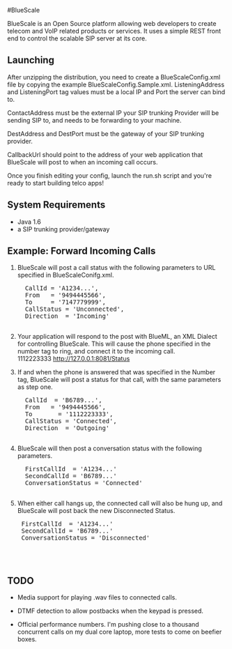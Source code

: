 #BlueScale

BlueScale is an Open Source platform allowing web developers to create telecom and VoIP related products or services.
It uses a simple REST front end to control the scalable SIP server at its core.  



## Launching

After unzipping the distribution, you need to create a BlueScaleConfig.xml file by copying the example BlueScaleConfig.Sample.xml. 
ListeningAddress and ListeningPort tag values must be a local IP and Port the server can bind to.

ContactAddress must be the external IP your SIP trunking Provider will be sending SIP to, and needs to be forwarding to your machine.

DestAddress and DestPort must be the gateway of your SIP trunking provider.

CallbackUrl should point to the address of your web application that BlueScale will post to when an incoming call occurs. 

Once you finish editing your config, launch the run.sh script and you're ready to start building telco apps!



## System Requirements

- Java 1.6 
- a SIP trunking provider/gateway


## Example: Forward Incoming Calls

1. BlueScale will post a call status with the following parameters to URL specified in BlueScaleConifg.xml.  
    <pre>
     CallId = 'A1234...',
     From   = '9494445566',
     To     = '7147779999',
     CallStatus = 'Unconnected',
     Direction  = 'Incoming'
     </pre>

2. Your application will respond to the post with BlueML, an XML Dialect for controlling BlueScale.  This will cause the phone specified in the number tag to ring, and connect it to the incoming call.  
        <Response>
            <Dial>
                <Number>1112223333</Number>
                <Action>http://127.0.0.1:8081/Status</Action>
            </Dial>
        </Response>

3. If and when the phone is answered that was specified in the Number tag, BlueScale will post a status for that call, with the same parameters as step one.
     <pre>
     CallId  = 'B6789...',
     From   = '9494445566',
     To       = '1112223333',
     CallStatus = 'Connected',
     Direction  = 'Outgoing'
     </pre>

4. BlueScale will then post a conversation status with the following parameters.
     <pre>
     FirstCallId  = 'A1234...'
     SecondCallId = 'B6789...'
     ConversationStatus = 'Connected'
     </pre>

5. When either call hangs up, the connected call will also be hung up, and BlueScale will post back the new Disconnected Status.
    <pre>
    FirstCallId  = 'A1234...'
    SecondCallId = 'B6789...'
    ConversationStatus = 'Disconnected'



## TODO

- Media support for playing .wav files to connected calls.

- DTMF detection to allow postbacks when the keypad is pressed.

- Official performance numbers.  I'm pushing close to a thousand concurrent calls on my dual core laptop, more tests to come on beefier boxes.
